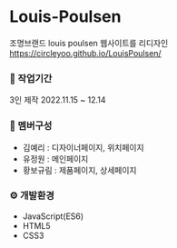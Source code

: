 # Louis-Poulsen

조명브랜드 louis poulsen 웹사이트를 리디자인
<https://circleyoo.github.io/LouisPoulsen/>


### 💼 작업기간
3인 제작
2022.11.15 ~ 12.14

### 🤝 멤버구성
* 김예리 : 디자이너페이지, 위치페이지
* 유정원 : 메인페이지
* 황보규림 : 제품페이지, 상세페이지

### ⚙ 개발환경
* JavaScript(ES6)
* HTML5
* CSS3
